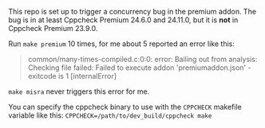 This repo is set up to trigger a concurrency bug in the premium addon.
The bug is in at least Cppcheck Premium 24.6.0 and 24.11.0, but it is
**not** in Cppcheck Premium 23.9.0.

Run `make premium` 10 times, for me about 5 reported an error like this:

> common/many-times-compiled.c:0:0: error: Bailing out from analysis: Checking file failed: Failed to execute addon 'premiumaddon.json' - exitcode is 1 [internalError]

`make misra` never triggers this error for me.

You can specify the cppcheck binary to use with the `CPPCHECK` makefile
variable like this: `CPPCHECK=/path/to/dev_build/cppcheck make`
